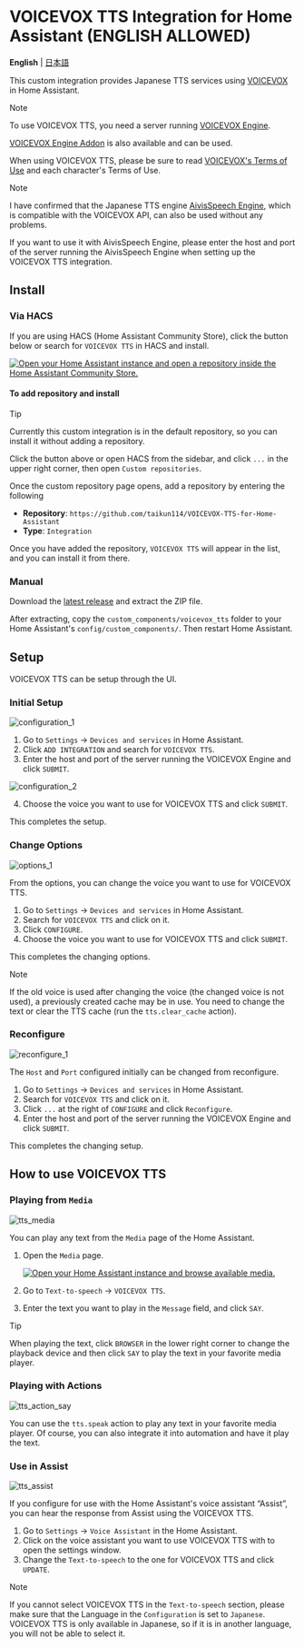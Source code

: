 # VOICEVOX TTS Integration for Home Assistant (ENGLISH ALLOWED)
**English** | [日本語](docs/README-ja.md)

This custom integration provides Japanese TTS services using [VOICEVOX](https://voicevox.hiroshiba.jp/) in Home Assistant.

>[!NOTE]
>To use VOICEVOX TTS, you need a server running [VOICEVOX Engine](https://github.com/VOICEVOX/voicevox_engine).
>
>[VOICEVOX Engine Addon](https://github.com/taikun114/Home-Assistant-VOICEVOX-Engine) is also available and can be used.

When using VOICEVOX TTS, please be sure to read [VOICEVOX's Terms of Use](https://voicevox.hiroshiba.jp/term/) and each character's Terms of Use.

>[!NOTE]
>I have confirmed that the Japanese TTS engine [AivisSpeech Engine](https://github.com/Aivis-Project/AivisSpeech-Engine), which is compatible with the VOICEVOX API, can also be used without any problems.
>
>If you want to use it with AivisSpeech Engine, please enter the host and port of the server running the AivisSpeech Engine when setting up the VOICEVOX TTS integration.

## Install
### Via HACS
If you are using HACS (Home Assistant Community Store), click the button below or search for `VOICEVOX TTS` in HACS and install.

[![Open your Home Assistant instance and open a repository inside the Home Assistant Community Store.](https://my.home-assistant.io/badges/hacs_repository.svg)](https://my.home-assistant.io/redirect/hacs_repository/?owner=taikun114&repository=VOICEVOX-TTS-for-Home-Assistant&category=integration)

#### To add repository and install

>[!TIP]
>Currently this custom integration is in the default repository, so you can install it without adding a repository.

Click the button above or open HACS from the sidebar, and click `...` in the upper right corner, then open `Custom repositories`.

Once the custom repository page opens, add a repository by entering the following

- **Repository**: `https://github.com/taikun114/VOICEVOX-TTS-for-Home-Assistant`
- **Type**: `Integration`

Once you have added the repository, `VOICEVOX TTS` will appear in the list, and you can install it from there.

### Manual
Download the [latest release](https://github.com/taikun114/VOICEVOX-TTS-for-Home-Assistant/releases/latest) and extract the ZIP file.

After extracting, copy the `custom_components/voicevox_tts` folder to your Home Assistant's `config/custom_components/`. Then restart Home Assistant.


## Setup
VOICEVOX TTS can be setup through the UI.

### Initial Setup
![configuration_1](docs/images/configuration_1.png)

1. Go to `Settings` → `Devices and services` in Home Assistant.
2. Click `ADD INTEGRATION` and search for `VOICEVOX TTS`.
3. Enter the host and port of the server running the VOICEVOX Engine and click `SUBMIT`.

![configuration_2](docs/images/configuration_2.png)

4. Choose the voice you want to use for VOICEVOX TTS and click `SUBMIT`.

This completes the setup.

### Change Options
![options_1](docs/images/options_1.png)

From the options, you can change the voice you want to use for VOICEVOX TTS.

1. Go to `Settings` → `Devices and services` in Home Assistant.
2. Search for `VOICEVOX TTS` and click on it.
3. Click `CONFIGURE`.
4. Choose the voice you want to use for VOICEVOX TTS and click `SUBMIT`.

This completes the changing options.

>[!NOTE]
>If the old voice is used after changing the voice (the changed voice is not used), a previously created cache may be in use.
>You need to change the text or clear the TTS cache (run the `tts.clear_cache` action).

### Reconfigure
![reconfigure_1](docs/images/reconfigure_1.png)

The `Host` and `Port` configured initially can be changed from reconfigure.

1. Go to `Settings` → `Devices and services` in Home Assistant.
2. Search for `VOICEVOX TTS` and click on it.
3. Click `...` at the right of `CONFIGURE` and click `Reconfigure`.
4. Enter the host and port of the server running the VOICEVOX Engine and click `SUBMIT`.

This completes the changing setup.


## How to use VOICEVOX TTS
### Playing from `Media`
![tts_media](docs/images/tts_media.png)

You can play any text from the `Media` page of the Home Assistant.

1. Open the `Media` page.

   [![Open your Home Assistant instance and browse available media.](https://my.home-assistant.io/badges/media_browser.svg)](https://my.home-assistant.io/redirect/media_browser/)
2. Go to `Text-to-speech` → `VOICEVOX TTS`.
3. Enter the text you want to play in the `Message` field, and click `SAY`.

>[!TIP]
>When playing the text, click `BROWSER` in the lower right corner to change the playback device and then click `SAY` to play the text in your favorite media player.

### Playing with Actions
![tts_action_say](docs/images/tts_action_say.png)

You can use the `tts.speak` action to play any text in your favorite media player. Of course, you can also integrate it into automation and have it play the text.

### Use in Assist
![tts_assist](docs/images/tts_assist.png)

If you configure for use with the Home Assistant's voice assistant “Assist”, you can hear the response from Assist using the VOICEVOX TTS.

1. Go to `Settings` → `Voice Assistant` in the Home Assistant.
2. Click on the voice assistant you want to use VOICEVOX TTS with to open the settings window.
3. Change the `Text-to-speech` to the one for VOICEVOX TTS and click `UPDATE`.

>[!NOTE]
>If you cannot select VOICEVOX TTS in the `Text-to-speech` section, please make sure that the Language in the `Configuration` is set to `Japanese`.
>VOICEVOX TTS is only available in Japanese, so if it is in another language, you will not be able to select it.
